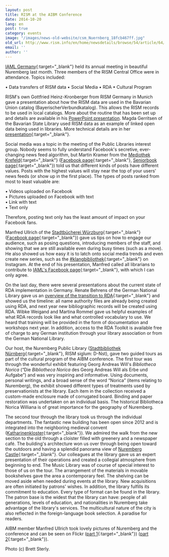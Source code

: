 ```yaml
---
layout: post
title: RISM at the AIBM Conference
date: 2014-10-20
lang: en
post: true
category: events
image: "/images/news-old-website/csm_Nuernberg_18fcb467ff.jpg"
old_url: http://www.rism.info/en/home/newsdetails/browse/54/article/64/rism-at-the-aibm-conference.html
email: ''
author: ''
---
```


[IAML Germany](http://www.aibm.info/){:target="_blank"} held its annual meeting in beautiful Nuremberg last month. Three members of the RISM Central Office were in attendance. Topics included:

• Data transfers of RISM data
• Social Media
• RDA
• Cultural Program

RISM's own Gottfried Heinz-Kronberger from RISM Germany in Munich gave a presentation about how the RISM data are used in the Bavarian Union catalog (BayerischerVerbundkatalog). This allows the RISM records to be used in local catalogs. More about the routine that has been set up and details are available in his [PowerPoint presentation](/resources-old-website/workgroups/munich/AIBM_2014.pptx). Magda Gerritsen of the Bavarian State Library used RISM data as an example of linked open data being used in libraries. More technical details are in her [presentation](http://www.aibm.info/wp-content/uploads/2014/10/Gerritsen_LOD_in_Musikbibliotheken.pdf){:target="_blank"}.

Social media was a topic in the meeting of the Public Libraries interest group. Nobody seems to fully understand Facebook's secretive, ever-changing news feed algorithm, but Martin Kramer from the [Mediothek Krefeld](http://www.mediothek-krefeld.de/){:target="_blank"} ([Facebook page](https://de-de.facebook.com/Mediothek.Krefeld){:target="_blank"}, [Seniorbook page](https://www.seniorbook.de/mediothek.krefeld){:target="_blank"}) told us that different kinds of posts have different values. Posts with the highest values will stay near the top of your users' news feeds (or show up in the first place). The types of posts ranked from most to least valuable are:

• Videos uploaded on Facebook  
• Pictures uploaded on Facebook with text  
• Link with text  
• Text only  

Therefore, posting text only has the least amount of impact on your Facebook fans.  

Manfred Ullrich of the [Stadtbücherei Würzburg](http://www.wuerzburg.de/de/buerger/stadtbuecherei/index.html){:target="_blank"} ([Facebook page](https://de-de.facebook.com/stadtbuecherei.wuerzburg){:target="_blank"}) gave us tips on how to engage our audience, such as posing questions, introducing members of the staff, and showing that we are still available even during busy times (such as a move). He also showed us how easy it is to latch onto social media trends and even create new series, such as the [#klangbibliothek](http://instagram.com/p/uEGbJXAt2Y/){:target="_blank"} on Instagram. At the end of his presentation, Manfred called all librarians to contribute to [IAML's Facebook page](https://www.facebook.com/iamlaibm){:target="_blank"}, with which I can only agree.

On the last day, there were several presentations about the current state of RDA implementation in Germany. Renate Behrens of the German National Library gave us an [overview of the transition to RDA](http://www.aibm.info/tagungen/2014-nuernberg/vortragsfolien/){:target="_blank"} and showed us the timeline: all name authority files are already being created using RDA, and next year new bibliographic records will be created using RDA. Wibke Weigand and Martina Rommel gave us helpful examples of what RDA records look like and what controlled vocabulary to use. We heard that training will be provided in the form of documentation and workshops next year. In addition, access to the RDA Toolkit is available free of charge to any German institution through your library association or from the German National Library.

Our host, the Nuremberg Public Library ([Stadtbibliothek Nürnberg](http://www.nuernberg.de/internet/stadtbibliothek/){:target="_blank"}, RISM siglum: D-Nst), gave two guided tours as part of the cultural program of the AIBM conference. The first tour was through the wonderful exhibit featuring Georg Andreas Will's _Bibliotheca Norica_ (“Die _Bibliotheca Norica_ des Georg Andreas Will als Erbe und Aufgabe”) and was very inspiring and informative. Using documents, personal writings, and a broad sense of the word “Norica” (items relating to Nuremberg), the exhibit showed different types of treatments used by preservationists at the library. Each item in the collection received a custom-made enclosure made of corrugated board. Binding and paper restoration was undertaken on an individual basis. The historical Bibliotheca Norica Williana is of great importance for the geography of Nuremberg.

The second tour through the library took us through the individual departments. The fantastic new building has been open since 2012 and is integrated into the neighboring medieval convent ([Katharinenkloster](http://de.wikipedia.org/wiki/Katharinenkloster_N%C3%BCrnberg){:target="_blank"}). We admired the walk from the new section to the old through a cloister filled with greenery and a newspaper café. The building's architecture won us over through being open toward the outdoors and having a splendid panorama view of [Nuremberg Castle](http://www.kaiserburg-nuernberg.de/){:target="_blank"}. Our colleagues at the library gave us an expert presentation of their operations and created a collegial atmosphere from beginning to end. The Music Library was of course of special interest to those of us on the tour. The arrangement of the materials in movable bookshelves gave the area a contemporary feel. The shelving can be moved aside when needed during events at the library. New acquisitions are often initiated by patrons' wishes. In addition, the library fulfills its commitment to education. Every type of format can be found in the library. The patron base is the widest that the library can have: people of all generations, levels of education, and nationalities in Nuremberg take advantage of the library's services. The multicultural nature of the city is also reflected in the foreign-language book selection. A paradise for readers.


AIBM member Manfred Ullrich took lovely pictures of Nuremberg and the conference and can be seen on Flickr ([part 1](https://www.flickr.com/photos/14172859@N06/sets/72157648512908495/){:target="_blank"}) ([part 2](https://www.flickr.com/photos/14172859@N06/sets/72157648758442795/){:target="_blank"}).


Photo (c) Brett Sterly.
